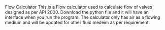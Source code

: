 Flow Calculator
This is a Flow calculator used to calculate flow of valves designed as per API 2000. Download the python file and it will have an interface when you run the program. 
The calculator only has air as a flowing medium and will be updated for other fluid medeim as per requirement.
